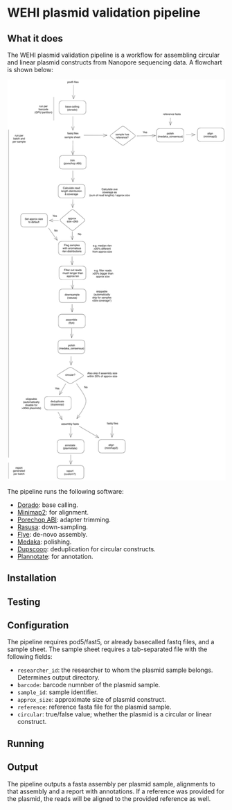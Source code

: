 # WEHI plasmid validation pipeline

## What it does

The WEHI plasmid validation pipeline is a workflow for assembling circular and linear plasmid constructs from Nanopore sequencing data. A flowchart is shown below:

![workflow](workflow.png)

The pipeline runs the following software:

- [Dorado](https://github.com/nanoporetech/dorado): base calling.
- [Minimap2](https://github.com/lh3/minimap2): for alignment.
- [Porechop ABI](https://github.com/bonsai-team/Porechop_ABI): adapter trimming.
- [Rasusa](https://github.com/mbhall88/rasusa): down-sampling.
- [Flye](https://github.com/fenderglass/Flye): de-novo assembly.
- [Medaka](https://github.com/nanoporetech/medaka): polishing.
- [Dupscoop](https://github.com/mckennalab/DupScoop): deduplication for circular constructs.
- [Plannotate](https://github.com/mmcguffi/pLannotate): for annotation.

## Installation

## Testing

## Configuration

The pipeline requires pod5/fast5, or already basecalled fastq files, and a sample sheet. The sample sheet requires a tab-separated file with the following fields:

- `researcher_id`: the researcher to whom the plasmid sample belongs. Determines output directory.
- `barcode`: barcode numnber of the plasmid sample.
- `sample_id`: sample identifier.
- `approx_size`: approximate size of plasmid construct.
- `reference`: reference fasta file for the plasmid sample.
- `circular`: true/false value; whether the plasmid is a circular or linear construct.


## Running

## Output

The pipeline outputs a fasta assembly per plasmid sample, alignments to that assembly and a report with annotations. If a reference was provided for the plasmid, the reads will be aligned to the provided reference as well.
